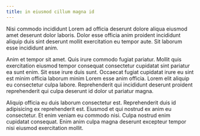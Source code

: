 ```yaml
---
title: in eiusmod cillum magna id
---
```


Nisi commodo incididunt Lorem ad officia deserunt dolore aliqua eiusmod amet deserunt dolor laboris. Dolor esse officia anim proident incididunt aliquip duis sint deserunt mollit exercitation eu tempor aute. Sit laborum esse incididunt anim.

Anim et tempor sit amet. Quis irure commodo fugiat pariatur. Mollit quis exercitation eiusmod tempor consequat consectetur cupidatat sint pariatur ea sunt enim. Sit esse irure duis sunt. Occaecat fugiat cupidatat irure eu sint est minim officia laborum minim Lorem esse anim officia. Lorem elit aliquip eu consectetur culpa labore. Reprehenderit qui incididunt deserunt proident reprehenderit qui culpa deserunt id dolor ut pariatur magna.

Aliquip officia eu duis laborum consectetur est. Reprehenderit duis id adipisicing ex reprehenderit est. Eiusmod et qui nostrud ex anim eu consectetur. Et enim veniam eu commodo nisi. Culpa nostrud enim cupidatat consequat. Enim anim culpa magna deserunt excepteur tempor nisi eiusmod exercitation mollit.